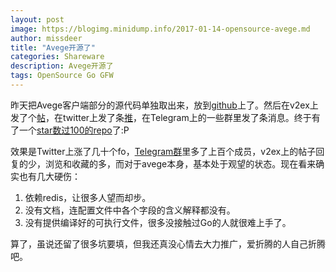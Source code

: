 ```yaml
---
layout: post
image: https://blogimg.minidump.info/2017-01-14-opensource-avege.md
author: missdeer
title: "Avege开源了"
categories: Shareware
description: Avege开源了
tags: OpenSource Go GFW
---
```


昨天把Avege客户端部分的源代码单独取出来，放到[github](https://github.com/missdeer/avege)上了。然后在v2ex上发了个[帖](https://www.v2ex.com/t/334278)，在twitter上发了条[推](https://twitter.com/missdeerme/status/819721317352017920)，在Telegram上的一些群里发了条消息。终于有了一个[star数过100的repo](https://github.com/missdeer/avege/stargazers)了:P

效果是Twitter上涨了几十个fo，[Telegram群](https://t.me/avege)里多了上百个成员，v2ex上的帖子回复的少，浏览和收藏的多，而对于avege本身，基本处于观望的状态。现在看来确实也有几大硬伤：

1. 依赖redis，让很多人望而却步。
2. 没有文档，连配置文件中各个字段的含义解释都没有。
3. 没有提供编译好的可执行文件，很多没接触过Go的人就很难上手了。

算了，虽说还留了很多坑要填，但我还真没心情去大力推广，爱折腾的人自己折腾吧。